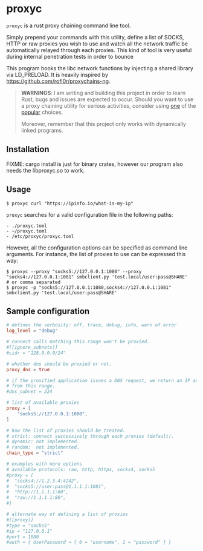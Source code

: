 # proxyc

`proxyc` is a rust proxy chaining command line tool.

Simply prepend your commands with this utility, define a list of SOCKS, HTTP or
raw proxies you wish to use and watch all the network traffic be automatically
relayed through each proxies. This kind of tool is very useful during internal
penetration tests in order to bounce

This program hooks the libc network functions by injecting a shared library via
LD_PRELOAD. It is heavily inspired by https://github.com/rofl0r/proxychains-ng.

> **WARNINGS**:
> I am writing and building this project in order to learn Rust, bugs and
> issues are expected to occur. Should you want to use a proxy chaining utility
> for serious activities, consider using [one](https://github.com/haad/proxychains)
> of the [popular](https://github.com/rofl0r/proxychains-ng) choices.
>
> Moreover, remember that this project only works with dynamically linked
> programs.

## Installation

FIXME: cargo install is just for binary crates, however our program also needs
the libproxyc.so to work.

## Usage

```
$ proxyc curl "https://ipinfo.io/what-is-my-ip"
```

`proxyc` searches for a valid configuration file in the following paths:

```
- ./proxyc.toml
- ~/proxyc.toml
- /etc/proxyc/proxyc.toml
```

However, all the configuration options can be specified as command line
arguments. For instance, the list of proxies to use can be expressed this way:

```
$ proxyc --proxy "socks5://127.0.0.1:1080" --proxy "socks4://127.0.0.1:1081" smbclient.py 'test.local/user:pass@SHARE'
# or comma separated
$ proxyc -p "socks5://127.0.0.1:1080,socks4://127.0.0.1:1081" smbclient.py 'test.local/user:pass@SHARE'
```

## Sample configuration

```toml
# defines the verbosity: off, trace, debug, info, warn of error
log_level = "debug"

# connect calls matching this range won't be proxied.
#[[ignore_subnets]]
#cidr = "128.0.0.0/24"

# whether dns should be proxied or not.
proxy_dns = true

# if the proxified application issues a DNS request, we return an IP address
# from this range.
#dns_subnet = 224

# list of available proxies
proxy = [
	"socks5://127.0.0.1:1080",
]

# how the list of proxies should be treated.
# strict: connect successively through each proxies (default).
# dynamic: not implemented.
# random:  not implemented.
chain_type = "strict"

# examples with more options
# available protocols: raw, http, https, socks4, socks5
#proxy = [
#  "socks4://1.2.3.4:4242",
#  "socks5://user:pass@1.1.1.1:1081",
#  "http://1.1.1.1:80",
#  "raw://1.1.1.1:80",
#]

# alternate way of defining a list of proxies
#[[proxy]]
#type = "socks5"
#ip = "127.0.0.1"
#port = 1080
#auth = { UserPassword = { 0 = "username", 1 = "password" } }
```
